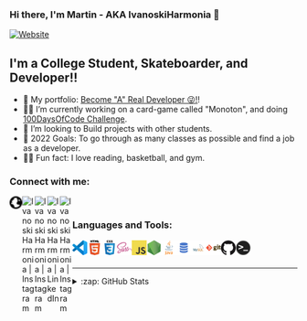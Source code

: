 ### Hi there, I'm Martin - AKA IvanoskiHarmonia 👋

[![Website](https://img.shields.io/website?label=martinivanoski-portfolio.com&style=for-the-badge&url=https%3A%2F%2Fcodestackr.com)](https://ivanoskiharmonia.github.io/MartinIvanoski-Portfolio/)

## I'm a College Student, Skateboarder, and Developer!!

- 🔭 My portfolio: [Become "A" Real Developer 😜!][website]!
- 👨‍💻 I’m currently working on a card-game called "Monoton", and doing [100DaysOfCode Challenge][100DaysOfCode].
- 👯 I’m looking to Build projects with other students.
- 🥅 2022 Goals: To go through as many classes as possible and find a job as a developer.
- 🏃‍♂️ Fun fact: I love reading, basketball, and gym.

### Connect with me:

[<img align="left" alt="https://ivanoskiharmonia.github.io/MartinIvanoski-Portfolio/" width="22px" src="https://raw.githubusercontent.com/iconic/open-iconic/master/svg/globe.svg" />][website]
[<img align="left" alt="IvanoskiHarmonia | Instagram" width="22px" src="https://cdn.jsdelivr.net/npm/simple-icons@v3/icons/twitter.svg" />][twitter]
[<img align="left" alt="IvanoskiHarmonia | Instagram" width="22px" src="https://cdn.jsdelivr.net/npm/simple-icons@v3/icons/gmail.svg" />][gmail]
[<img align="left" alt="IvanoskiHarmonia | LinkedIn" width="22px" src="https://cdn.jsdelivr.net/npm/simple-icons@v3/icons/linkedin.svg" />][linkedin]
[<img align="left" alt="IvanoskiHarmonia | Instagram" width="22px" src="https://cdn.jsdelivr.net/npm/simple-icons@v3/icons/instagram.svg" />][instagram]

<br />

### Languages and Tools:

<img align="left" alt="Visual Studio Code" width="26px" src="https://raw.githubusercontent.com/github/explore/80688e429a7d4ef2fca1e82350fe8e3517d3494d/topics/visual-studio-code/visual-studio-code.png" />
<img align="left" alt="HTML5" width="26px" src="https://raw.githubusercontent.com/github/explore/80688e429a7d4ef2fca1e82350fe8e3517d3494d/topics/html/html.png" />
<img align="left" alt="CSS3" width="26px" src="https://raw.githubusercontent.com/github/explore/80688e429a7d4ef2fca1e82350fe8e3517d3494d/topics/css/css.png" />
<img align="left" alt="Sass" width="26px" src="https://raw.githubusercontent.com/github/explore/80688e429a7d4ef2fca1e82350fe8e3517d3494d/topics/sass/sass.png" />
<img align="left" alt="JavaScript" width="26px" src="https://raw.githubusercontent.com/github/explore/80688e429a7d4ef2fca1e82350fe8e3517d3494d/topics/javascript/javascript.png" />
<img align="left" alt="Node.js" width="26px" src="https://raw.githubusercontent.com/github/explore/80688e429a7d4ef2fca1e82350fe8e3517d3494d/topics/nodejs/nodejs.png" />
<img align="left" alt="Java" width="26px" src="https://raw.githubusercontent.com/github/explore/80688e429a7d4ef2fca1e82350fe8e3517d3494d/topics/java/java.png" />
<img align="left" alt="SQL" width="26px" src="https://raw.githubusercontent.com/github/explore/80688e429a7d4ef2fca1e82350fe8e3517d3494d/topics/sql/sql.png" />
<img align="left" alt="MySQL" width="26px" src="https://raw.githubusercontent.com/github/explore/80688e429a7d4ef2fca1e82350fe8e3517d3494d/topics/mysql/mysql.png" />
<img align="left" alt="Git" width="26px" src="https://raw.githubusercontent.com/github/explore/80688e429a7d4ef2fca1e82350fe8e3517d3494d/topics/git/git.png" />
<img align="left" alt="GitHub" width="26px" src="https://raw.githubusercontent.com/github/explore/78df643247d429f6cc873026c0622819ad797942/topics/github/github.png" />
<img align="left" alt="Terminal" width="26px" src="https://raw.githubusercontent.com/github/explore/80688e429a7d4ef2fca1e82350fe8e3517d3494d/topics/terminal/terminal.png" />

<br />
<br />

---

<details>
  <summary>:zap: GitHub Stats</summary>

  <img align="left" alt="IvanoskiHarmonia's GitHub Stats" src="https://github-readme-stats.codestackr.vercel.app/api?username=IvanoskiHarmonia&show_icons=true&hide_border=true" />

</details>

[website]: https://ivanoskiharmonia.github.io/MartinIvanoski-Portfolio/
[instagram]: https://www.instagram.com/ivanoski.m/
[linkedin]: https://www.linkedin.com/in/martin-ivanoski-385843195/
[twitter]: https://twitter.com/Martin_Ivanoski
[100DaysOfCode]: https://100daysofcode.com/
[gmail]: mailto:macohiho@gmail.com
